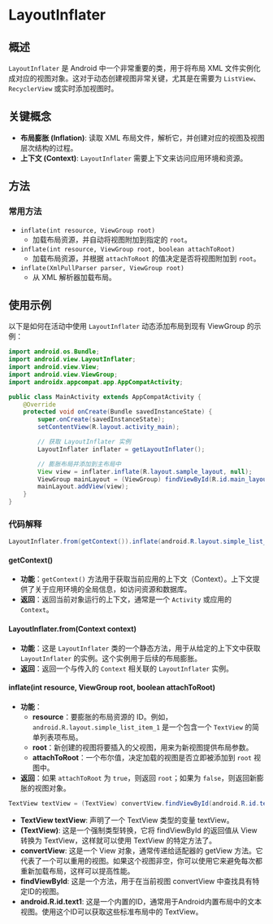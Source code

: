 # LayoutInflater

## 概述
`LayoutInflater` 是 Android 中一个非常重要的类，用于将布局 XML 文件实例化成对应的视图对象。这对于动态创建视图非常关键，尤其是在需要为 `ListView`、`RecyclerView` 或实时添加视图时。

## 关键概念

- **布局膨胀 (Inflation)**: 读取 XML 布局文件，解析它，并创建对应的视图及视图层次结构的过程。
- **上下文 (Context)**: `LayoutInflater` 需要上下文来访问应用环境和资源。

## 方法

### 常用方法

- `inflate(int resource, ViewGroup root)`
  - 加载布局资源，并自动将视图附加到指定的 `root`。
- `inflate(int resource, ViewGroup root, boolean attachToRoot)`
  - 加载布局资源，并根据 `attachToRoot` 的值决定是否将视图附加到 `root`。
- `inflate(XmlPullParser parser, ViewGroup root)`
  - 从 XML 解析器加载布局。

## 使用示例

以下是如何在活动中使用 `LayoutInflater` 动态添加布局到现有 ViewGroup 的示例：

```java
import android.os.Bundle;
import android.view.LayoutInflater;
import android.view.View;
import android.view.ViewGroup;
import androidx.appcompat.app.AppCompatActivity;

public class MainActivity extends AppCompatActivity {
    @Override
    protected void onCreate(Bundle savedInstanceState) {
        super.onCreate(savedInstanceState);
        setContentView(R.layout.activity_main);

        // 获取 LayoutInflater 实例
        LayoutInflater inflater = getLayoutInflater();

        // 膨胀布局并添加到主布局中
        View view = inflater.inflate(R.layout.sample_layout, null);
        ViewGroup mainLayout = (ViewGroup) findViewById(R.id.main_layout);
        mainLayout.addView(view);
    }
}
```

### 代码解释

```java
LayoutInflater.from(getContext()).inflate(android.R.layout.simple_list_item_1, parent, false);
```

#### getContext()
- **功能**：`getContext()` 方法用于获取当前应用的上下文（Context）。上下文提供了关于应用环境的全局信息，如访问资源和数据库。
- **返回**：返回当前对象运行的上下文，通常是一个 `Activity` 或应用的 `Context`。

#### LayoutInflater.from(Context context)

- **功能**：这是 `LayoutInflater` 类的一个静态方法，用于从给定的上下文中获取 `LayoutInflater` 的实例。这个实例用于后续的布局膨胀。
- **返回**：返回一个与传入的 `Context` 相关联的 `LayoutInflater` 实例。



#### inflate(int resource, ViewGroup root, boolean attachToRoot)

- **功能**：
  - **resource**：要膨胀的布局资源的 ID。例如，`android.R.layout.simple_list_item_1` 是一个包含一个 `TextView` 的简单列表项布局。
  - **root**：新创建的视图将要插入的父视图，用来为新视图提供布局参数。
  - **attachToRoot**：一个布尔值，决定加载的视图是否立即被添加到 `root` 视图中。
- **返回**：如果 `attachToRoot` 为 `true`，则返回 `root`；如果为 `false`，则返回新膨胀的视图对象。

```java
TextView textView = (TextView) convertView.findViewById(android.R.id.text1);
```
- **TextView textView**: 声明了一个 TextView 类型的变量 textView。
- **(TextView)**: 这是一个强制类型转换，它将 findViewById 的返回值从 View 转换为 TextView，这样就可以使用 TextView 的特定方法了。
- **convertView**: 这是一个 View 对象，通常传递给适配器的 getView 方法。它代表了一个可以重用的视图。如果这个视图非空，你可以使用它来避免每次都重新加载布局，这样可以提高性能。
- **findViewById**: 这是一个方法，用于在当前视图 convertView 中查找具有特定ID的视图。
- **android.R.id.text1**: 这是一个内置的ID，通常用于Android内置布局中的文本视图。使用这个ID可以获取这些标准布局中的 TextView。